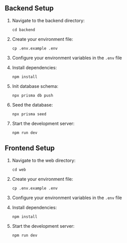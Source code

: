 ## Backend Setup

1. Navigate to the backend directory:

   ```
   cd backend
   ```

2. Create your environment file:

   ```
   cp .env.example .env
   ```

3. Configure your environment variables in the `.env` file

4. Install dependencies:

   ```
   npm install
   ```

5. Init database schema:

   ```
   npx prisma db push
   ```

6. Seed the database:

   ```
   npx prisma seed
   ```

7. Start the development server:
   ```
   npm run dev
   ```

## Frontend Setup

1. Navigate to the web directory:

   ```
   cd web
   ```

2. Create your environment file:

   ```
   cp .env.example .env
   ```

3. Configure your environment variables in the `.env` file

4. Install dependencies:

   ```
   npm install
   ```

5. Start the development server:
   ```
   npm run dev
   ```
